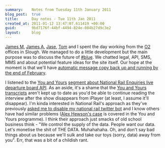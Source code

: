 ```yaml
---
summary:    Notes from Tuesday 11th January 2011
blog_post:  true
title:      Day notes - Tue 11th Jan 2011
created_at: 2011-01-12 13:47:07.611419 +00:00
guid:       9bd7176f-44bf-4494-824e-084b27d9c3e2
layout:     blog
---
```

  [James M](http://jamesmead.org/), [James A](http://interblah.net/), [Jase](http://jasoncale.com/), [Tom](http://tomafro.net/) and I spent the day working from the [O2](http://www.o2.co.uk/) offices in Slough.  We managed to do a little development but the main purpose was to discuss the future of [#blue](https://hashblue.com/).  We chatted legal, API, SMS, MMS and about potential feature ideas for the site itself.  Our hope at the moment is that we'll have [automatic message copy back up and running by the end of February](http://blog.hashblue.com/post/2639180365/message-backup-progress).

  I listened to the [You and Yours](http://www.bbc.co.uk/radio4/features/you-and-yours/) [segment about National Rail Enquiries live departure board API](http://www.bbc.co.uk/programmes/p00d4n2l).  As an aside, it's a shame that the [You and Yours transcripts](http://www.bbc.co.uk/radio4/youandyours/transcripts_index.shtml) aren't kept up to date as you'd be able to continue reading the interview after the show disappears from iPlayer (at least, I assume it'll disappear).  I'm kinda interested in National Rail's approach as they've previously [asked me to disable my national rail twitter bot](http://chrisroos.co.uk/blog/2009-01-31-turning-off-my-national-rail-twitter-bot) and I know others have had similar problems ([Alex Hewson's case](http://mocko.org.uk/b/2010/10/29/national-rail-have-killed-my-train-times-app/) is covered in the You and Yours programme).  I think their approach just smacks of old school business think - "We control the supply of the data.  People want our data.  Let's monetise the shit of THE DATA.  Muhahahaha.  Oh, and don't say bad things about us because we'll sulk and take our toys (sorry, data) away from you".  Err, that was a bit of a childish rant.
